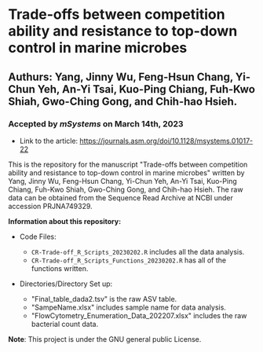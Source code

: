 # Trade-offs between competition ability and resistance to top-down control in marine microbes

## Authurs: Yang, Jinny Wu, Feng-Hsun Chang, Yi-Chun Yeh, An-Yi Tsai, Kuo-Ping Chiang, Fuh-Kwo Shiah, Gwo-Ching Gong, and Chih-hao Hsieh.
### Accepted by *mSystems* on March 14th, 2023
 - Link to the article: https://journals.asm.org/doi/10.1128/msystems.01017-22


This is the repository for the manuscript "Trade-offs between competition ability and resistance to top-down control in marine microbes" written by Yang, Jinny Wu, Feng-Hsun Chang, Yi-Chun Yeh, An-Yi Tsai, Kuo-Ping Chiang, Fuh-Kwo Shiah, Gwo-Ching Gong, and Chih-hao Hsieh. The raw data can be obtained from the Sequence Read Archive at NCBI under accession PRJNA749329.

**Information about this repository:**
- Code Files:
  - `CR-Trade-off_R_Scripts_20230202.R` includes all the data analysis.
  - `CR-Trade-off_R_Scripts_Functions_20230202.R` has all of the functions written.

- Directories/Directory Set up:
  - "Final_table_dada2.tsv" is the raw ASV table.
  - "SampeName.xlsx" includes sample name for data analysis.
  - "FlowCytometry_Enumeration_Data_202207.xlsx" includes the raw bacterial count data.


**Note**: This project is under the GNU general public License.

